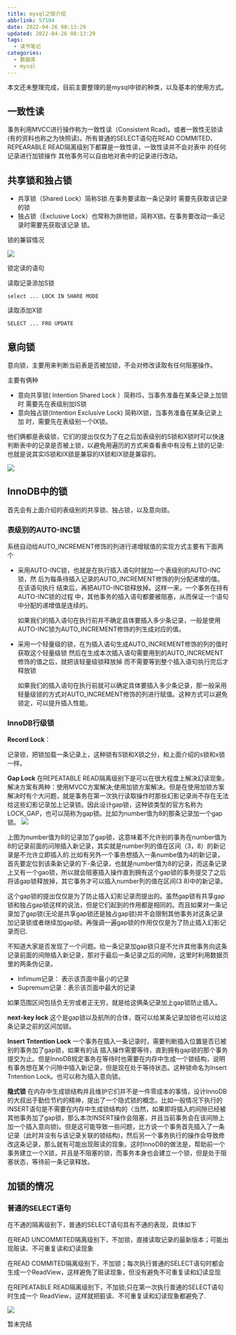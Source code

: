 ```yaml
---
title: mysql之锁介绍
abbrlink: 57104
date: 2022-04-26 08:13:29
updated: 2022-04-26 08:13:29
tags:
  - 读书笔记
categories:
  - 数据库
  - mysql
---
```


本文还未整理完成，目前主要整理的是mysql中锁的种类，以及基本的使用方式。


## 一致性读

事务利用MVCC进行操作称为一致性读（Consistent Rcad)。或者一致性无锁读(有的资料也称之为快照读)。所有普通的SELECT语句在READ COMMITED、
REPEARABLE READ隔离级别下都算是一致性读，一致性读并不会对表中 的任何记录进行加锁操作 其他事务可以自由地对表中的记录进行改动。

## 共享锁和独占锁

* 共享锁（Shared Lock）简称S锁.在事务要读取一条记录时 需要先获取该记录的锁
* 独占锁（Exclusive Lock）也常称为排他锁，简称X锁。在事务要改动一条记录时需要先获取该记录 锁。

锁的兼容情况

![](https://cdn.jsdelivr.net/gh/fengxiu/img/20220426172230.png)

锁定读的语句

读取记录添加S锁

```
select ... LOCK IN SHARE MODE
```

读取添加X锁

```
SELECT ... FRO UPDATE
```

## 意向锁

意向锁，主要用来判断当前表是否被加锁，不会对修改读取有任何阻塞操作。

主要有俩种
* 意向共享锁( Intention Shared Lock ）简称IS，当事务准备在某条记录上加锁时
需要先在表级别加IS锁
* 意向独占锁(Intention Exclusive Lock) 简称IX锁，当事务准备在某条记录上加
时，需要先在表级别一个IX锁。

他们俩都是表级锁，它们的提出仅仅为了在之后加表级别的S锁和X锁时可以快速判断表中的记录是否被上锁，以避免用遍历的方式来查看表中有没有上锁的记录:也就是说其实IS锁和IX锁是兼容的IX锁和IX锁是兼容的。

![](https://cdn.jsdelivr.net/gh/fengxiu/img/20220426172737.png)

## InnoDB中的锁

首先会有上面介绍的表级别的共享锁、独占锁，以及意向锁。

### 表级别的AUTO-INC锁

系统自动给AUTO_INCREMENT修饰的列进行递增赋值的实现方式主要有下面两个

* 采用AUTO-INC锁，也就是在执行插入语句时就加一个表级别的AUTO-INC锁，然
后为每条待插入记录的AUTO_INCREMENT修饰的列分配递增的值。在该语句执行
结束后，再把AUTO-INC锁释放掉。这样一来，一个事务在持有AUTO-INC锁的过程
中，其他事务的插入语句都要被阻塞，从而保证一个语句中分配的递增值是连续的。

	如果我们的插入语句在执行前并不确定县体要插入多少条记录，一般是使用AUTO-INC锁为AUTO_INCREMENT修饰的列生成对应的值。

* 采用一个轻量级的锁，在为插入语句生成AUTO_INCREMENT修饰的列的值时获取这个轻量级锁 然后在生成本次插入语句需要用到的AUTO_INCREMENT修饰的值之后，就把该轻量级锁释放掉 而不需要等到整个插入语句执行完后才释放锁
	
	如果我们的插入语句在执行前就可以确定具体要插入多少条记录，那一般采用轻量级锁的方式对AUTO_INCREMENT修饰的列进行赋值。这种方式可以避免锁定，可以提升插入性能。

### InnoDB行级锁

**Record Lock**：

记录锁，把锁加载一条记录上，这种锁有S锁和X锁之分，和上面介绍的s锁和x锁一样。


**Gap Lock**
在REPEATABLE READ隔离级别下是可以在很大程度上解决幻读现象。解决方案有两种：使用MVCC方案解决;使用加锁方案解决。但是在使用加锁方案解决时有个大问题，就是事务在第一次执行读取操作时那些幻影记录尚不存在无法给这些幻影记录加上记录锁。因此设计gap锁，这种锁类型的官方名称为LOCK_GAP，也可以简称为gap锁。比如为number值为8的那条记录加一个gap锁。
![](https://cdn.jsdelivr.net/gh/fengxiu/img/20220426204555.png)

上图为number值为8的记录加了gap锁，这意味着不允许别的事务在number值为8的记录前面的问隙插入新记录，其实就是number列的值在区间（3，8）的新记录是不允许立即插入的.比如有另外一个事务想插入一条numbe值为4的新记录，首先要定位到该条新记录的下-条记录，也就是number值为8的记录，而这条记录上又有一个gao锁，所以就会阻塞插入操作直到拥有这个gap锁的事务提交了之后将该gap锁释放掉，其它事务才可以插入number列的值在区间(3 8)中的新记录。

这个gap锁的提出仅仅是为了防止插入幻影记录而提出的。虽然gap锁有共享gap锁和独占gap锁这样的说法，但是它们起到的作用都是相同的。而且如果对一条记录加了gap锁(无论是共享gap锁还是独占gap锁)并不会限制其他事务对这条记录加记录锁或者继续加gap锁。再强调一遍gap锁的作用仅仅是为了防止插入幻影记录而已.

不知道大家是否发现了一个问题。给一条记录加gap锁只是不允许其他事务向这条记录前面的间隙插入新记录，那对于最后一条记录之后的间隙，这里时利用数据页里的两条伪记录。
* Infimum记录： 表示该页面中最小的记录
* Supremum记录：表示该页面中最大的记录

如果范围区间包括负无穷或者正无穷，就是给这俩条记录加上gap锁防止插入。

**next-key lock**
这个是gap锁以及航所的合体，既可以给某条记录加锁也可以给这条记录之前的区间加锁。

**Insert Tntention Lock**
一个事务在插入一条记录时，需要判断插入位置是否已被别的事务加了gap锁，如果有的话 插入操作需要等待，直到拥有gap锁的那个事务提交为止。但是InnoDB规定事务在等待时也需要在内存中生成一个锁结构，说明有事务想在某个问隙中插入新记录，但是现在处于等待状态。这种锁命名为Insert Tntention Lock。也可以称为插入意向锁。

**隐式锁**
在内存中生成锁结构并且维护它们并不是一件零成本的事情，设计InnoDB的大叔出于勤俭节约的精神，提出了一个隐式锁的概念。比如一般情况下执行的INSERT语句是不需要在内存中生成锁结构的〈当然，如果即将插入的间隙已经被其他事务加了gap锁，那么本次INSERT操作会阻塞，并且当前事务会在该间隙上加一个插入意向锁)。但是这可能导致一些问题，比方说一个事务首先插入了一条记录（此时并没有与该记录关联的锁结构)，然后另一个事务执行的操作会导致修改这条记录，那么就有可能出现赃读的现象。这时InnoDB的做法是，帮助前一个事务建立一个X锁，并且是不阻塞的锁，而事务本身也会建立一个锁，但是处于阻塞状态，等待前一条记录释放。

## 加锁的情况

### 普通的SELECT语句

在不通的隔离级别下，普通的SELECT语句具有不通的表现，具体如下

在READ UNCOMMITED隔离级别下，不加锁，直接读取记录的最新版本；可能出现赃读、不可重复读和幻读现象

在READ COMMITED隔离级别下，不加锁；每次执行普通的SELECT语句时都会生成一个ReadView，这样避免了赃读现象，但没有避免不可重复读和幻读显现

在REPEATABLE READ隔离级别下，不加锁;只在第一次执行普通的SELECT语句时生成一个 ReadView，这样就把脏读、不可重复读和幻读现象都避免了.

![](https://cdn.jsdelivr.net/gh/fengxiu/img/20220426222232.png)


暂未完结




